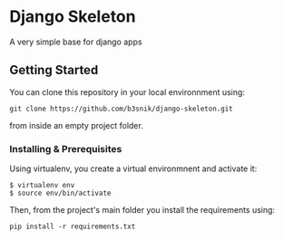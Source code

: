 # Django Skeleton

A very simple base for django apps

## Getting Started

You can clone this repository in your local environnment using:
```
git clone https://github.com/b3snik/django-skeleton.git
```
from inside an empty project folder.

### Installing & Prerequisites

Using virtualenv, you create a virtual environmnent and activate it:
```
$ virtualenv env
$ source env/bin/activate
```
Then, from the project's main folder you install the requirements using:
```
pip install -r requirements.txt
```
